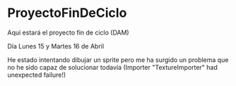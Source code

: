 # ProyectoFinDeCiclo
Aquí estará el proyecto fin de ciclo (DAM)

Día Lunes 15 y Martes 16 de Abril

He estado intentando dibujar un sprite pero me ha surgido un problema que no he sido capaz de solucionar todavía (Importer "TextureImporter" had unexpected failure!)
